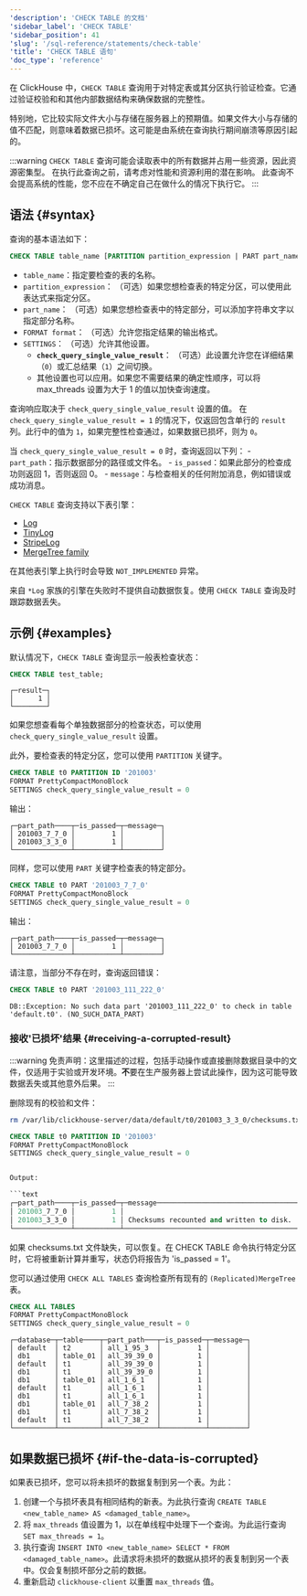 ```yaml
---
'description': 'CHECK TABLE 的文档'
'sidebar_label': 'CHECK TABLE'
'sidebar_position': 41
'slug': '/sql-reference/statements/check-table'
'title': 'CHECK TABLE 语句'
'doc_type': 'reference'
---
```


在 ClickHouse 中，`CHECK TABLE` 查询用于对特定表或其分区执行验证检查。它通过验证校验和和其他内部数据结构来确保数据的完整性。

特别地，它比较实际文件大小与存储在服务器上的预期值。如果文件大小与存储的值不匹配，则意味着数据已损坏。这可能是由系统在查询执行期间崩溃等原因引起的。

:::warning
`CHECK TABLE` 查询可能会读取表中的所有数据并占用一些资源，因此资源密集型。
在执行此查询之前，请考虑对性能和资源利用的潜在影响。
此查询不会提高系统的性能，您不应在不确定自己在做什么的情况下执行它。
:::

## 语法 {#syntax}

查询的基本语法如下：

```sql
CHECK TABLE table_name [PARTITION partition_expression | PART part_name] [FORMAT format] [SETTINGS check_query_single_value_result = (0|1) [, other_settings]]
```

- `table_name`：指定要检查的表的名称。
- `partition_expression`： （可选）如果您想检查表的特定分区，可以使用此表达式来指定分区。
- `part_name`： （可选）如果您想检查表中的特定部分，可以添加字符串文字以指定部分名称。
- `FORMAT format`： （可选）允许您指定结果的输出格式。
- `SETTINGS`： （可选）允许其他设置。
  - **`check_query_single_value_result`**： （可选）此设置允许您在详细结果（`0`）或汇总结果（`1`）之间切换。
  - 其他设置也可以应用。如果您不需要结果的确定性顺序，可以将 max_threads 设置为大于 1 的值以加快查询速度。

查询响应取决于 `check_query_single_value_result` 设置的值。
在 `check_query_single_value_result = 1` 的情况下，仅返回包含单行的 `result` 列。此行中的值为 `1`，如果完整性检查通过，如果数据已损坏，则为 `0`。

当 `check_query_single_value_result = 0` 时，查询返回以下列：
    - `part_path`：指示数据部分的路径或文件名。
    - `is_passed`：如果此部分的检查成功则返回 1，否则返回 0。
    - `message`：与检查相关的任何附加消息，例如错误或成功消息。

`CHECK TABLE` 查询支持以下表引擎：

- [Log](../../engines/table-engines/log-family/log.md)
- [TinyLog](../../engines/table-engines/log-family/tinylog.md)
- [StripeLog](../../engines/table-engines/log-family/stripelog.md)
- [MergeTree family](../../engines/table-engines/mergetree-family/mergetree.md)

在其他表引擎上执行时会导致 `NOT_IMPLEMENTED` 异常。

来自 `*Log` 家族的引擎在失败时不提供自动数据恢复。使用 `CHECK TABLE` 查询及时跟踪数据丢失。

## 示例 {#examples}

默认情况下，`CHECK TABLE` 查询显示一般表检查状态：

```sql
CHECK TABLE test_table;
```

```text
┌─result─┐
│      1 │
└────────┘
```

如果您想查看每个单独数据部分的检查状态，可以使用 `check_query_single_value_result` 设置。

此外，要检查表的特定分区，您可以使用 `PARTITION` 关键字。

```sql
CHECK TABLE t0 PARTITION ID '201003'
FORMAT PrettyCompactMonoBlock
SETTINGS check_query_single_value_result = 0
```

输出：

```text
┌─part_path────┬─is_passed─┬─message─┐
│ 201003_7_7_0 │         1 │         │
│ 201003_3_3_0 │         1 │         │
└──────────────┴───────────┴─────────┘
```

同样，您可以使用 `PART` 关键字检查表的特定部分。

```sql
CHECK TABLE t0 PART '201003_7_7_0'
FORMAT PrettyCompactMonoBlock
SETTINGS check_query_single_value_result = 0
```

输出：

```text
┌─part_path────┬─is_passed─┬─message─┐
│ 201003_7_7_0 │         1 │         │
└──────────────┴───────────┴─────────┘
```

请注意，当部分不存在时，查询返回错误：

```sql
CHECK TABLE t0 PART '201003_111_222_0'
```

```text
DB::Exception: No such data part '201003_111_222_0' to check in table 'default.t0'. (NO_SUCH_DATA_PART)
```

### 接收'已损坏'结果 {#receiving-a-corrupted-result}

:::warning
免责声明：这里描述的过程，包括手动操作或直接删除数据目录中的文件，仅适用于实验或开发环境。**不**要在生产服务器上尝试此操作，因为这可能导致数据丢失或其他意外后果。
:::

删除现有的校验和文件：

```bash
rm /var/lib/clickhouse-server/data/default/t0/201003_3_3_0/checksums.txt
```

```sql
CHECK TABLE t0 PARTITION ID '201003'
FORMAT PrettyCompactMonoBlock
SETTINGS check_query_single_value_result = 0


Output:

```text
┌─part_path────┬─is_passed─┬─message──────────────────────────────────┐
│ 201003_7_7_0 │         1 │                                          │
│ 201003_3_3_0 │         1 │ Checksums recounted and written to disk. │
└──────────────┴───────────┴──────────────────────────────────────────┘
```

如果 checksums.txt 文件缺失，可以恢复。在 CHECK TABLE 命令执行特定分区时，它将被重新计算并重写，状态仍将报告为 'is_passed = 1'。

您可以通过使用 `CHECK ALL TABLES` 查询检查所有现有的 `(Replicated)MergeTree` 表。

```sql
CHECK ALL TABLES
FORMAT PrettyCompactMonoBlock
SETTINGS check_query_single_value_result = 0
```

```text
┌─database─┬─table────┬─part_path───┬─is_passed─┬─message─┐
│ default  │ t2       │ all_1_95_3  │         1 │         │
│ db1      │ table_01 │ all_39_39_0 │         1 │         │
│ default  │ t1       │ all_39_39_0 │         1 │         │
│ db1      │ t1       │ all_39_39_0 │         1 │         │
│ db1      │ table_01 │ all_1_6_1   │         1 │         │
│ default  │ t1       │ all_1_6_1   │         1 │         │
│ db1      │ t1       │ all_1_6_1   │         1 │         │
│ db1      │ table_01 │ all_7_38_2  │         1 │         │
│ db1      │ t1       │ all_7_38_2  │         1 │         │
│ default  │ t1       │ all_7_38_2  │         1 │         │
└──────────┴──────────┴─────────────┴───────────┴─────────┘
```

## 如果数据已损坏 {#if-the-data-is-corrupted}

如果表已损坏，您可以将未损坏的数据复制到另一个表。为此：

1. 创建一个与损坏表具有相同结构的新表。为此执行查询 `CREATE TABLE <new_table_name> AS <damaged_table_name>`。
2. 将 `max_threads` 值设置为 1，以在单线程中处理下一个查询。为此运行查询 `SET max_threads = 1`。
3. 执行查询 `INSERT INTO <new_table_name> SELECT * FROM <damaged_table_name>`。此请求将未损坏的数据从损坏的表复制到另一个表中。仅会复制损坏部分之前的数据。
4. 重新启动 `clickhouse-client` 以重置 `max_threads` 值。
